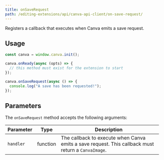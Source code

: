 ```yaml
---
title: onSaveRequest
path: /editing-extensions/api/canva-api-client/on-save-request/
---
```


Registers a callback that executes when Canva emits a save request.

## Usage

```javascript
const canva = window.canva.init();

canva.onReady(async (opts) => {
  // this method must exist for the extension to start
});

canva.onSaveRequest(async () => {
  console.log("A save has been requested!");
});
```

## Parameters

The `onSaveRequest` method accepts the following arguments:

| Parameter | Type     | Description                                                                                        |
| --------- | -------- | -------------------------------------------------------------------------------------------------- |
| `handler` | function | The callback to execute when Canva emits a save request. This callback must return a `CanvaImage`. |
